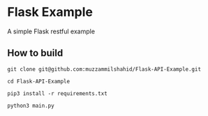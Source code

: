 # Flask Example

A simple Flask restful example

## How to build
```shell
git clone git@github.com:muzzammilshahid/Flask-API-Example.git

cd Flask-API-Example

pip3 install -r requirements.txt

python3 main.py
```
